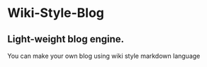 # Wiki-Style-Blog
## Light-weight blog engine.
You can make your own blog using wiki style markdown language
